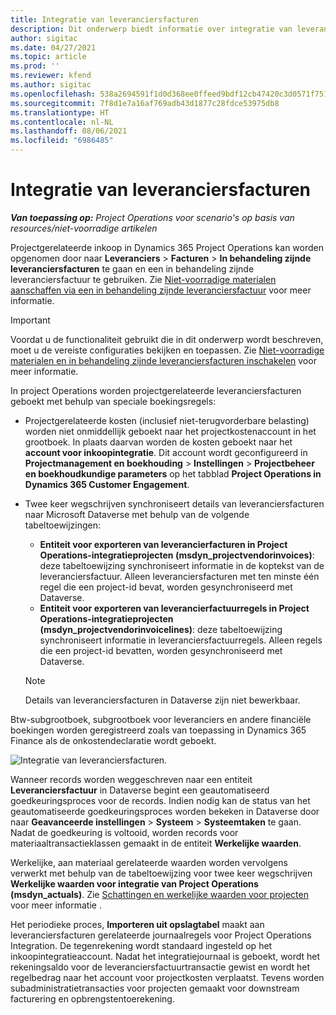 ```yaml
---
title: Integratie van leveranciersfacturen
description: Dit onderwerp biedt informatie over integratie van leveranciersfacturen in Project Operations.
author: sigitac
ms.date: 04/27/2021
ms.topic: article
ms.prod: ''
ms.reviewer: kfend
ms.author: sigitac
ms.openlocfilehash: 538a2694591f1d0d368ee0ffeed9bdf12cb47420c3d0571f75185fe433f23436
ms.sourcegitcommit: 7f8d1e7a16af769adb43d1877c28fdce53975db8
ms.translationtype: HT
ms.contentlocale: nl-NL
ms.lasthandoff: 08/06/2021
ms.locfileid: "6986485"
---
```

# <a name="vendor-invoice-integration"></a>Integratie van leveranciersfacturen

_**Van toepassing op:** Project Operations voor scenario's op basis van resources/niet-voorradige artikelen_

Projectgerelateerde inkoop in Dynamics 365 Project Operations kan worden opgenomen door naar **Leveranciers** > **Facturen** > **In behandeling zijnde leveranciersfacturen** te gaan en een in behandeling zijnde leveranciersfactuur te gebruiken. Zie [Niet-voorradige materialen aanschaffen via een in behandeling zijnde leveranciersfactuur](../procurement/pending-vendor-invoices.md) voor meer informatie.

> [!IMPORTANT]
> Voordat u de functionaliteit gebruikt die in dit onderwerp wordt beschreven, moet u de vereiste configuraties bekijken en toepassen. Zie [Niet-voorradige materialen en in behandeling zijnde leveranciersfacturen inschakelen](../procurement/configure-materials-nonstocked.md) voor meer informatie.

In project Operations worden projectgerelateerde leveranciersfacturen geboekt met behulp van speciale boekingsregels:

- Projectgerelateerde kosten (inclusief niet-terugvorderbare belasting) worden niet onmiddellijk geboekt naar het projectkostenaccount in het grootboek. In plaats daarvan worden de kosten geboekt naar het **account voor inkoopintegratie**. Dit account wordt geconfigureerd in **Projectmanagement en boekhouding** > **Instellingen** > **Projectbeheer en boekhoudkundige parameters** op het tabblad **Project Operations in Dynamics 365 Customer Engagement**.
- Twee keer wegschrijven synchroniseert details van leveranciersfacturen naar Microsoft Dataverse met behulp van de volgende tabeltoewijzingen:

     - **Entiteit voor exporteren van leverancierfacturen in Project Operations-integratieprojecten (msdyn_projectvendorinvoices)**: deze tabeltoewijzing synchroniseert informatie in de koptekst van de leveranciersfactuur. Alleen leveranciersfacturen met ten minste één regel die een project-id bevat, worden gesynchroniseerd met Dataverse.
     - **Entiteit voor exporteren van leverancierfactuurregels in Project Operations-integratieprojecten (msdyn_projectvendorinvoicelines)**: deze tabeltoewijzing synchroniseert informatie in leveranciersfactuurregels. Alleen regels die een project-id bevatten, worden gesynchroniseerd met Dataverse.

     > [!NOTE]
     > Details van leveranciersfacturen in Dataverse zijn niet bewerkbaar.

Btw-subgrootboek, subgrootboek voor leveranciers en andere financiële boekingen worden geregistreerd zoals van toepassing in Dynamics 365 Finance als de onkostendeclaratie wordt geboekt.

![Integratie van leveranciersfacturen.](media/DW7VendorInvoice.png)

Wanneer records worden weggeschreven naar een entiteit **Leveranciersfactuur** in Dataverse begint een geautomatiseerd goedkeuringsproces voor de records. Indien nodig kan de status van het geautomatiseerde goedkeuringsproces worden bekeken in Dataverse door naar **Geavanceerde instellingen** > **Systeem** > **Systeemtaken** te gaan. Nadat de goedkeuring is voltooid, worden records voor materiaaltransactieklassen gemaakt in de entiteit **Werkelijke waarden**.

Werkelijke, aan materiaal gerelateerde waarden worden vervolgens verwerkt met behulp van de tabeltoewijzing voor twee keer wegschrijven **Werkelijke waarden voor integratie van Project Operations (msdyn_actuals)**. Zie [Schattingen en werkelijke waarden voor projecten](resource-dual-write-estimates-actuals.md) voor meer informatie .

Het periodieke proces, **Importeren uit opslagtabel** maakt aan leveranciersfacturen gerelateerde journaalregels voor Project Operations Integration. De tegenrekening wordt standaard ingesteld op het inkoopintegratieaccount. Nadat het integratiejournaal is geboekt, wordt het rekeningsaldo voor de leveranciersfactuurtransactie gewist en wordt het regelbedrag naar het account voor projectkosten verplaatst. Tevens worden subadministratietransacties voor projecten gemaakt voor downstream facturering en opbrengstentoerekening.
